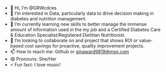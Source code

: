 - 👋 Hi, I’m @GRWcdces
- 👀 I’m interested in Data, particularly data to drive decision making in diabetes and nutrition management. 
- 🌱 I’m currently learning new skills to better manage the immense amount of information used in the my job and a Certified Diabetes Care & Education Specialist/Registered Dietitian Nutritionist. 
- 💞️ I’m looking to collaborate on and project that shows ROI or value-based cost savings for proactive, quality improvement projects.
- 📫 How to reach me: Github or ginaward9819@msn.com
- 😄 Pronouns: She/Her
- ⚡ Fun fact: I love music!

<!---
GRWcdces/GRWcdces is a ✨ special ✨ repository because its `README.md` (this file) appears on your GitHub profile.
You can click the Preview link to take a look at your changes.
--->
